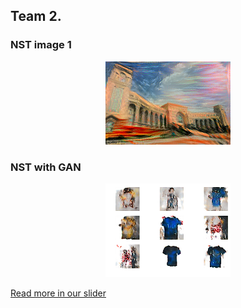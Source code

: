## Team 2.

### NST image 1

<p align="center">
    <img src="show.png" width="200"\>
</p>

### NST with GAN

<p align="center">
    <img src="show2.png" width="200"\>
</p>

[Read more in our slider](T2.pdf)